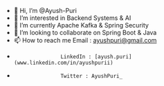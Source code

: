 - 👋 Hi, I’m @Ayush-Puri
- 👀 I’m interested in Backend Systems & AI
- 🌱 I’m currently Apache Kafka & Spring Security
- 💞️ I’m looking to collaborate on Spring Boot & Java
- 📫 How to reach me Email : ayushpuri@gmail.com
-                    LinkedIn : [ayush.puri](www.linkedin.com/in/ayushpurii)
-                    Twitter : AyushPuri_

<!---
Ayush-Puri/Ayush-Puri is a ✨ special ✨ repository because its `README.md` (this file) appears on your GitHub profile.
You can click the Preview link to take a look at your changes.
--->
